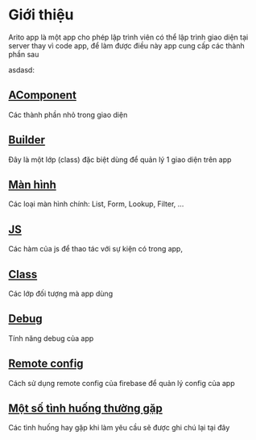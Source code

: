 # Giới thiệu

Arito app là một app cho phép lập trình viên có thể lập trình giao diện tại server thay vì code app, để làm được điều này app cung cấp các thành phần sau

asdasd:

## [AComponent](acomponent/)

Các thành phần nhỏ trong giao diện

## [Builder](builder/)

Đây là một lớp (class) đặc biệt dùng để quản lý 1 giao diện trên app

## [Màn hình](man-hinh/)

Các loại màn hình chính: List, Form, Lookup, Filter, ...&#x20;

## [JS](js/)

Các hàm của js để thao tác với sự kiện có trong app,

## [Class](class/)

Các lớp đối tượng mà app dùng

## [Debug](debug.md)

Tính năng debug của app

## [Remote config](remote-config.md)

Cách sử dụng remote config của firebase để quản lý config của app

## [Một số tình huống thường gặp](broken-reference)

Các tình huống hay gặp khi làm yêu cầu sẽ được ghi chú lại tại đây
